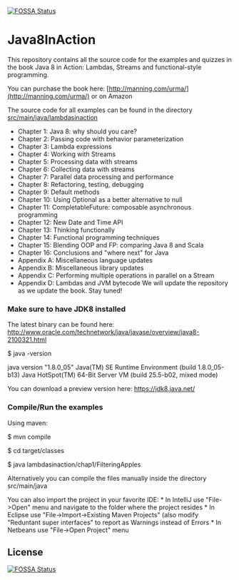 [![FOSSA Status](https://app.fossa.io/api/projects/git%2Bgithub.com%2FKnext%2FJava8InAction.svg?type=shield)](https://app.fossa.io/projects/git%2Bgithub.com%2FKnext%2FJava8InAction?ref=badge_shield)

Java8InAction
===============

This repository contains all the source code for the examples and quizzes in the book Java 8 in Action: Lambdas, Streams and functional-style programming.

You can purchase the book here: [http://manning.com/urma/](http://manning.com/urma/) or on Amazon

The source code for all examples can be found in the directory [src/main/java/lambdasinaction](https://github.com/java8/Java8InAction/tree/master/src/main/java/lambdasinaction)

* Chapter 1: Java 8: why should you care?
* Chapter 2: Passing code with behavior parameterization
* Chapter 3: Lambda expressions
* Chapter 4: Working with Streams
* Chapter 5: Processing data with streams
* Chapter 6: Collecting data with streams
* Chapter 7: Parallel data processing and performance
* Chapter 8: Refactoring, testing, debugging
* Chapter 9: Default methods
* Chapter 10: Using Optional as a better alternative to null
* Chapter 11: CompletableFuture: composable asynchronous programming
* Chapter 12: New Date and Time API
* Chapter 13: Thinking functionally
* Chapter 14: Functional programming techniques
* Chapter 15: Blending OOP and FP: comparing Java 8 and Scala
* Chapter 16: Conclusions and "where next" for Java
* Appendix A: Miscellaneous language updates
* Appendix B: Miscellaneous library updates
* Appendix C: Performing multiple operations in parallel on a Stream
* Appendix D: Lambdas and JVM bytecode
We will update the repository as we update the book. Stay tuned!

### Make sure to have JDK8 installed
The latest binary can be found here: http://www.oracle.com/technetwork/java/javase/overview/java8-2100321.html

$ java -version

java version "1.8.0_05"
Java(TM) SE Runtime Environment (build 1.8.0_05-b13)
Java HotSpot(TM) 64-Bit Server VM (build 25.5-b02, mixed mode)


You can download a preview version here: https://jdk8.java.net/

### Compile/Run the examples
Using maven:

$ mvn compile

$ cd target/classes

$ java lambdasinaction/chap1/FilteringApples


Alternatively you can compile the files manually inside the directory src/main/java

You can also import the project in your favorite IDE:
    * In IntelliJ use "File->Open" menu and navigate to the folder where the project resides
    * In Eclipse use "File->Import->Existing Maven Projects" (also modify "Reduntant super interfaces" to report as Warnings instead of Errors
    * In Netbeans use "File->Open Project" menu

## License
[![FOSSA Status](https://app.fossa.io/api/projects/git%2Bgithub.com%2FKnext%2FJava8InAction.svg?type=large)](https://app.fossa.io/projects/git%2Bgithub.com%2FKnext%2FJava8InAction?ref=badge_large)